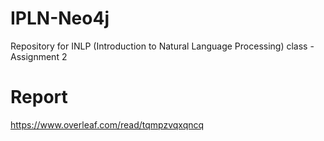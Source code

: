 # IPLN-Neo4j
Repository for INLP (Introduction to Natural Language Processing) class - Assignment 2

# Report
https://www.overleaf.com/read/tqmpzvqxqncq
